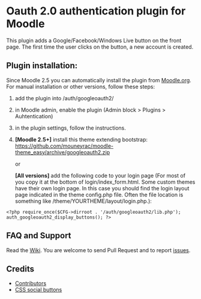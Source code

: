 Oauth 2.0 authentication plugin for Moodle
==========================================

This plugin adds a Google/Facebook/Windows Live button on the front page.
The first time the user clicks on the button, a new account is created.

Plugin installation:
--------------------
Since Moodle 2.5 you can automatically install the plugin from [Moodle.org](https://moodle.org/plugins/view.php?plugin=auth_googleoauth2). For manual installation or other versions, follow these steps:

1. add the plugin into /auth/googleoauth2/

2. in Moodle admin, enable the plugin (Admin block > Plugins > Auhtentication)

3. in the plugin settings, follow the instructions.

4. **[Moodle 2.5+]** install this theme extending bootstrap: https://github.com/mouneyrac/moodle-theme_easy/archive/googleoauth2.zip

    or
    
   **[All versions]** add the following code to your login page (For most of you copy it at the bottom of login/index_form.html. Some custom themes have their own login page. In this case you should find the login layout page indicated in the theme config.php file. Often the file location is something like /theme/YOURTHEME/layout/login.php.):

`<?php
require_once($CFG->dirroot . '/auth/googleoauth2/lib.php');
auth_googleoauth2_display_buttons();
?>`


FAQ and Support
---------------

Read the [Wiki](https://github.com/mouneyrac/auth_googleoauth2/wiki).
You are welcome to send Pull Request and to report [issues](https://github.com/mouneyrac/auth_googleoauth2/issues).

Credits
-------
* [Contributors](https://github.com/mouneyrac/auth_googleoauth2/graphs/contributors)
* [CSS social buttons](http://zocial.smcllns.com/)
